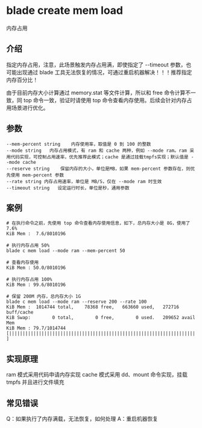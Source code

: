 # blade create mem load
内存占用

## 介绍
指定内存占用，注意，此场景触发内存占用满，即使指定了 --timeout 参数，也可能出现通过 blade 工具无法恢复的情况，可通过重启机器解决！！！推荐指定内存百分比！

由于目前内存大小计算通过 memory.stat 等文件计算，所以和 free 命令计算不一致，同 top 命令一致，验证时请使用 top 命令查看内存使用。后续会针对内存占用场景进行优化。


## 参数
```text
--mem-percent string    内存使用率，取值是 0 到 100 的整数
--mode string   内存占用模式，有 ram 和 cache 两种，例如 --mode ram。ram 采用代码实现，可控制占用速率，优先推荐此模式；cache 是通过挂载tmpfs实现；默认值是 --mode cache
--reserve string    保留内存的大小，单位是MB，如果 mem-percent 参数存在，则优先使用 mem-percent 参数
--rate string 内存占用速率，单位是 MB/S，仅在 --mode ram 时生效
--timeout string   设定运行时长，单位是秒，通用参数
```

## 案例
```text
# 在执行命令之前，先使用 top 命令查看内存使用信息，如下，总内存大小是 8G，使用了 7.6%
KiB Mem :  7.6/8010196  

# 执行内存占用 50%
blade c mem load --mode ram --mem-percent 50

# 查看内存使用
KiB Mem : 50.0/8010196 

# 执行内存占用 100%
KiB Mem : 99.6/8010196

# 保留 200M 内存，总内存大小 1G
blade c mem load --mode ram --reserve 200 --rate 100
KiB Mem :  1014744 total,    78368 free,   663660 used,   272716 buff/cache
KiB Swap:        0 total,        0 free,        0 used.   209652 avail Mem
KiB Mem : 79.7/1014744  [||||||||||||||||||||||||||||||||||||||||||||||||||||||||||||||||||||||||                   ]
```

## 实现原理
ram 模式采用代码申请内存实现
cache 模式采用 dd、mount 命令实现，挂载 tmpfs 并且进行文件填充

## 常见错误
Q：如果执行了内存满载，无法恢复，如何处理
A：重启机器恢复